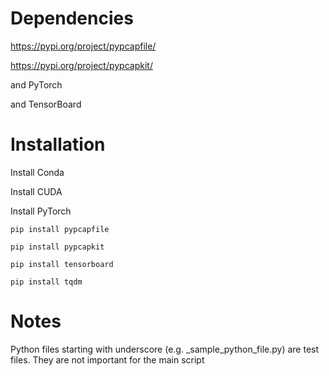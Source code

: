 # Dependencies
https://pypi.org/project/pypcapfile/

https://pypi.org/project/pypcapkit/

and PyTorch

and TensorBoard

# Installation

Install Conda

Install CUDA

Install PyTorch

```pip install pypcapfile```

```pip install pypcapkit```

```pip install tensorboard```

```pip install tqdm```

# Notes
Python files starting with underscore (e.g. _sample_python_file.py) are test files.
They are not important for the main script

